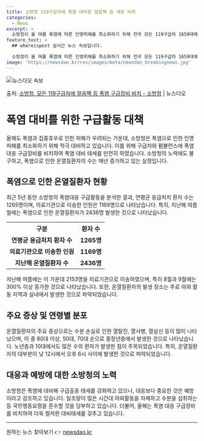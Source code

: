 ```yaml
---
title: 소방청 119구급차에 폭염 대비용 얼음팩 등 새로 비치
categories:
  - News
excerpt: >
  소방청이 올 여름 폭염에 따른 인명피해를 최소화하기 위해 전국 모든 119구급차 1659대에 얼음팩, 소금,…
feature_text: >
  ## whereispost 실시간 뉴스 속보입니다.

  소방청이 올 여름 폭염에 따른 인명피해를 최소화하기 위해 전국 모든 119구급차 1659대에 얼음팩, 소금,…
image: 'https://newsdao.kr/res/images/meta/newsdao_breakingnews.jpg'
---
```


![뉴스다오 속보](https://newsdao.kr/res/images/meta/newsdao_breakingnews.jpg)

<p>출처: <a href="https://newsdao.kr/3825" rel="dofollow">소방청, 모든 119구급차에 얼음팩 등 폭염 구급장비 비치 - 소방청</a> | 뉴스다오</p>

<h1>폭염 대비를 위한 구급활동 대책</h1>
<p data-ke-size="size16">올해도 폭염과 집중호우로 인한 피해가 우려되는 가운데, 소방청은 폭염으로 인한 인명피해를 최소화하기 위해 적극 대비하고 있습니다. 이를 위해 구급차와 펌뷸런스에 폭염대응 구급장비를 비치하여 폭염 대비 태세를 만전히 하였습니다. 소방청의 노력에도 불구하고, 폭염으로 인한 온열질환자의 수는 매년 증가하고 있는 실정입니다.</p>

<h2 data-ke-size="size26">폭염으로 인한 온열질환자 현황</h2>
<p>최근 5년 동안 소방청의 폭염대응 구급활동을 분석한 결과, 연평균 응급처치 환자 수는 1265명이며, 의료기관으로 이송한 인원은 1169명으로 나타났습니다. 특히, 지난해 여름철에는 폭염으로 인한 온열질환자가 2436명 발생한 것으로 나타났습니다.</p>
<table>
	<tr>
		<th>구분</th>
		<th>환자 수</th>
	</tr>
	<tr>
		<td style="text-align: center; height: 17px;"><b>연평균 응급처치 환자 수</b></td>
		<td style="text-align: center; height: 17px;"><b>1265명</b></td>
	</tr>
	<tr>
		<td style="text-align: center; height: 17px;"><b>의료기관으로 이송한 인원</b></td>
		<td style="text-align: center; height: 17px;"><b>1169명</b></td>
	</tr>
	<tr>
		<td style="text-align: center; height: 17px;"><b>지난해 온열질환자 수</b></td>
		<td style="text-align: center; height: 17px;"><b>2436명</b></td>
	</tr>
</table>
<p data-ke-size="size16">지난해 여름에는 이 가운데 2153명을 의료기관으로 이송하였으며, 특히 8월과 9월에는 300% 이상 증가한 것으로 나타났습니다. 또한, 온열질환자의 발생 장소는 주로 야외 활동 지역과 실내에서 발생한 것으로 파악되었습니다.</p>
<h2 data-ke-size="size26">주요 증상 및 연령별 분포</h2>
<p>온열질환자의 주요 증상으로는 수분 손실로 인한 열탈진, 열사병, 열실신 등이 많이 나타났으며, 이 중 80대 이상, 50대, 70대 순으로 중장년층에서 발생한 것으로 나타났습니다. 노년층과 10대에서도 많은 수의 환자가 발생한 점이 주목되었습니다. 특히, 온열질환자의 대부분이 낮 12시에서 오후 6시 사이에 발생한 것으로 파악되었습니다.</p>
<h2 data-ke-size="size26">대응과 예방에 대한 소방청의 노력</h2>
<p>소방청은 폭염에 대비해 구급출동 태세를 강화하고 있으나, 대응보다 중요한 것은 예방이라고 강조하고 있습니다. 일조량이 많은 시간대 야외활동을 자제하고 수분을 섭취하는 등 국민행동요령을 준수할 것을 당부하고 있습니다. 더불어, 올해는 폭염 대응 구급장비를 비치하여 더욱 철저한 대비태세를 갖추고 있습니다.</p>
<hr>
<p data-ke-size="size16"></p> 

원하는 뉴스 찾아보기 👉 <a href="https://newsdao.kr" rel="dofollow">newsdao.kr</a>


